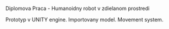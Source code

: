 




Diplomova Praca - Humanoidny robot v zdielanom prostredi

Prototyp v UNITY engine.
Importovany model.
Movement system.